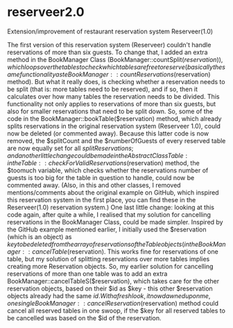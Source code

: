 # reserveer2.0
Extension/improvement of restaurant reservation system Reserveer(1.0)

The first version of this reservation system (Reserveer) couldn't handle reservations of more than six guests. To change that, I added an extra method in the BookManager Class (BookManager::countSplit($reservation)), which loops over the tables to check which tables are free to reserve (basically the same functionality as te BookManager::countReservations($reservation) method). But what it really does, is checking whether a reservation needs to be split (that is: more tables need to be reserved), and if so, then it calculates over how many tables the reservation needs to be divided.
This functionality not only applies to reservations of more than six guests, but also for smaller reservations that need to be split down. So, some of the code in the BookManager::bookTable($reservation) method, which already splits reservations in the original reservation system (Reserveer 1.0), could now be deleted (or commented away). Because this latter code is now removed, the $splitCount and the $numberOfGuests of every reserved table are now equally set for all $splitReservations; and another little change could be made in the Abstract Class Table: in the Table::checkForValidReservations($reservation) method, the $toomuch variable, which checks whether the reservations number of guests is too big for the table in question to handle, could now be commented away. (Also, in this and other classes, I removed mentions/comments about the original example on GitHub, which inspired this reservation system in the first place, you can find these in the Reserveer(1.0) reservation system.)
One last little change: looking at this code again, after quite a while, I realised that my solution for cancelling reservations in the BookManager Class, could be made simpler. Inspired by the GitHub example mentioned earlier, I initially used the $reservation (which is an object) as $key to be deleted from the array of reservations of the Table objects (in the BookManager::cancelTable($reservation). This works fine for reservations of one table, but my solution of splitting reservations over more tables implies creating more Reservation objects. So, my earlier solution for cancelling reservations of more than one table was to add an extra BookManager::cancelTableS($reservation), which takes care for the other reservation objects, based on their $id as $key - this other $reservation objects already had the same $id. With a fresh look, it now dawned upon me, one single BookManager::cancelReservation($reservation) method could cancel all reserved tables in one swoop, if the $key for all reserved tables to be cancelled was based on the $id of the reservation.
